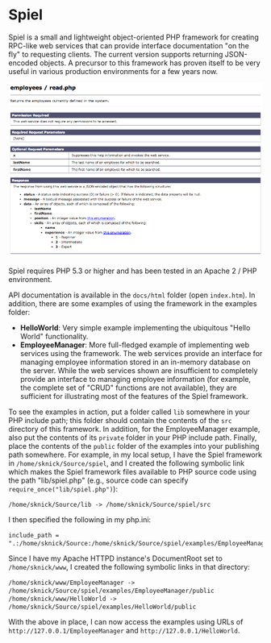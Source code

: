 Spiel
=====

Spiel is a small and lightweight object-oriented PHP framework for creating
RPC-like web services that can provide interface documentation "on the fly" to
requesting clients. The current version supports returning JSON-encoded objects.
A precursor to this framework has proven itself to be very useful in various
production environments for a few years now.

![Example](/example.png "Example of web service documentation returned by Spiel")

Spiel requires PHP 5.3 or higher and has been tested in an Apache 2 / PHP
environment.

API documentation is available in the `docs/html` folder (open `index.htm`). In
addition, there are some examples of using the framework in the examples folder:

- **HelloWorld**: Very simple example implementing the ubiquitous "Hello World"
  functionality.
- **EmployeeManager**: More full-fledged example of implementing web services
  using the framework. The web services provide an interface for managing
  employee information stored in an in-memory database on the server. While the
  web services shown are insufficient to completely provide an interface to
  managing employee information (for example, the complete set of "CRUD"
  functions are not available), they are sufficient for illustrating most of the
  features of the Spiel framework.

To see the examples in action, put a folder called `lib` somewhere in your PHP
include path; this folder should contain the contents of the `src` directory of
this framework. In addition, for the EmployeeManager example, also put the
contents of its `private` folder in your PHP include path. Finally, place the
contents of the `public` folder of the examples into your publishing path
somewhere. For example, in my local setup, I have the Spiel framework in
`/home/sknick/Source/spiel`, and I created the following symbolic link which
makes the Spiel framework files available to PHP source code using the path
"lib/spiel.php" (e.g., source code can specify `require_once("lib/spiel.php")`):

```
/home/sknick/Source/lib -> /home/sknick/Source/spiel/src
```

I then specified the following in my php.ini:

```
include_path = ".:/home/sknick/Source:/home/sknick/Source/spiel/examples/EmployeeManager/private"
```

Since I have my Apache HTTPD instance's DocumentRoot set to `/home/sknick/www`,
I created the following symbolic links in that directory:

```
/home/sknick/www/EmployeeManager -> /home/sknick/Source/spiel/examples/EmployeeManager/public
/home/sknick/www/HelloWorld -> /home/sknick/Source/spiel/examples/HelloWorld/public
```

With the above in place, I can now access the examples using URLs of
`http://127.0.0.1/EmployeeManager` and `http://127.0.0.1/HelloWorld`.
